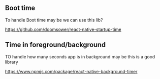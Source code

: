 ## Boot time

To handle Boot time may be we can use this lib?

https://github.com/doomsower/react-native-startup-time

## Time in foreground/background

TO handle how many seconds app is in background may be this is a good library

https://www.npmjs.com/package/react-native-background-timer

